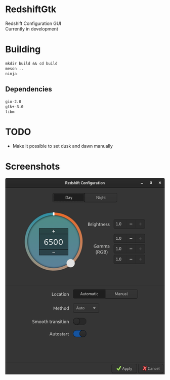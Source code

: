# RedshiftGtk
Redshift Configuration GUI  
Currently in development

# Building
```
mkdir build && cd build
meson ..
ninja
```

## Dependencies
```
gio-2.0
gtk+-3.0
libm
```

# TODO
- Make it possible to set dusk and dawn manually

# Screenshots
![Landing view](data/screenshots/main.png)
